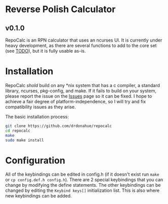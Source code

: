 # Reverse Polish Calculator
## v0.1.0

RepoCalc is an RPN calculator that uses an ncurses UI. It is currently under heavy development, as there are
several functions to add to the core set (see [TODO](TODO.md)), but it is fully usable as-is. 

# Installation

RepoCalc *shold* build on any \*nix system that has a c compiler, a standard library, ncurses, pkg-config, and make. If
it fails to build on your system, please report the issue on the [Issues](https://github.com/drdonahue/repocalc/issues) page
so it can be fixed. I hope to achieve a fair degree of platform-independence, so I will try and fix compatibility issues as they arise.

The basic installation process:

```bash
git clone https://github.com/drdonahue/repocalc
cd repocalc
make
sudo make install
```
# Configuration

All of the keybindings can be edited in config.h (if it doesn't exist run `make` or `cp config.def.h config.h`).
There are 2 special keybindings that you can change by modifying the define statements. The other keybindings can
be changed by editing the `Keybind keys[]` initialization list. This is also where new keybindings can be added.


